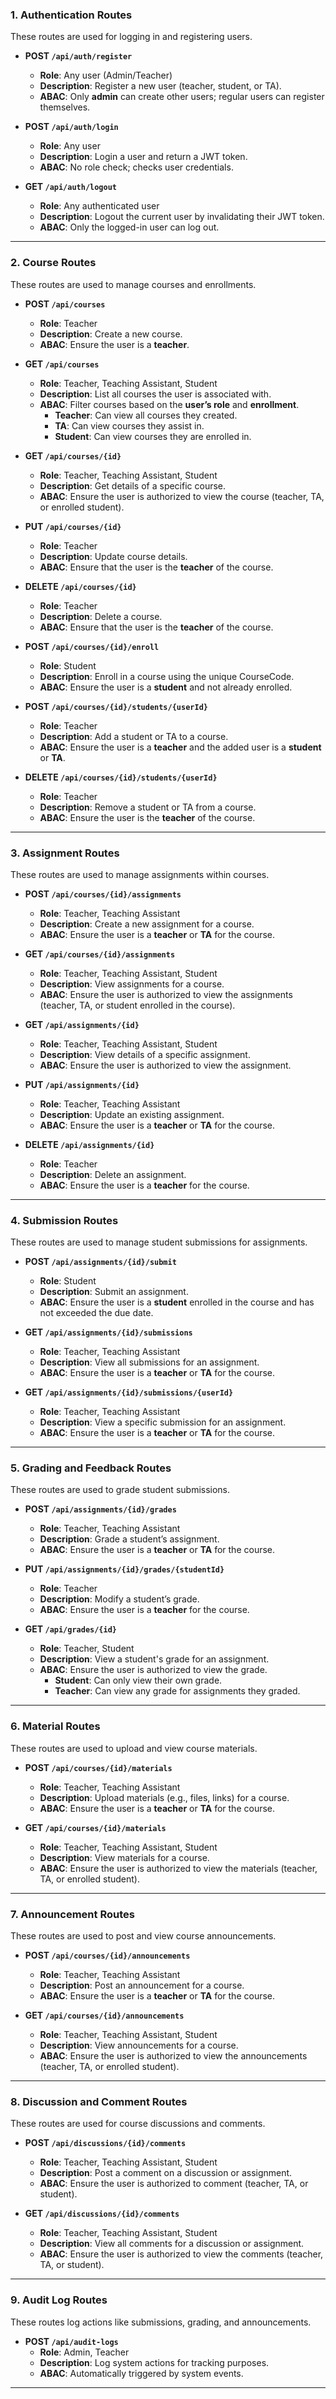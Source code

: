 ### **1. Authentication Routes**
These routes are used for logging in and registering users.

- **POST `/api/auth/register`**  
  - **Role**: Any user (Admin/Teacher)  
  - **Description**: Register a new user (teacher, student, or TA).  
  - **ABAC**: Only **admin** can create other users; regular users can register themselves.

- **POST `/api/auth/login`**  
  - **Role**: Any user  
  - **Description**: Login a user and return a JWT token.  
  - **ABAC**: No role check; checks user credentials.

- **GET `/api/auth/logout`**  
  - **Role**: Any authenticated user  
  - **Description**: Logout the current user by invalidating their JWT token.  
  - **ABAC**: Only the logged-in user can log out.

---

### **2. Course Routes**
These routes are used to manage courses and enrollments.

- **POST `/api/courses`**  
  - **Role**: Teacher  
  - **Description**: Create a new course.  
  - **ABAC**: Ensure the user is a **teacher**.

- **GET `/api/courses`**  
  - **Role**: Teacher, Teaching Assistant, Student  
  - **Description**: List all courses the user is associated with.  
  - **ABAC**: Filter courses based on the **user’s role** and **enrollment**.
    - **Teacher**: Can view all courses they created.
    - **TA**: Can view courses they assist in.
    - **Student**: Can view courses they are enrolled in.

- **GET `/api/courses/{id}`**  
  - **Role**: Teacher, Teaching Assistant, Student  
  - **Description**: Get details of a specific course.  
  - **ABAC**: Ensure the user is authorized to view the course (teacher, TA, or enrolled student).

- **PUT `/api/courses/{id}`**  
  - **Role**: Teacher  
  - **Description**: Update course details.  
  - **ABAC**: Ensure that the user is the **teacher** of the course.

- **DELETE `/api/courses/{id}`**  
  - **Role**: Teacher  
  - **Description**: Delete a course.  
  - **ABAC**: Ensure that the user is the **teacher** of the course.

- **POST `/api/courses/{id}/enroll`**  
  - **Role**: Student  
  - **Description**: Enroll in a course using the unique CourseCode.  
  - **ABAC**: Ensure the user is a **student** and not already enrolled.

- **POST `/api/courses/{id}/students/{userId}`**  
  - **Role**: Teacher  
  - **Description**: Add a student or TA to a course.  
  - **ABAC**: Ensure the user is a **teacher** and the added user is a **student** or **TA**.

- **DELETE `/api/courses/{id}/students/{userId}`**  
  - **Role**: Teacher  
  - **Description**: Remove a student or TA from a course.  
  - **ABAC**: Ensure the user is the **teacher** of the course.

---

### **3. Assignment Routes**
These routes are used to manage assignments within courses.

- **POST `/api/courses/{id}/assignments`**  
  - **Role**: Teacher, Teaching Assistant  
  - **Description**: Create a new assignment for a course.  
  - **ABAC**: Ensure the user is a **teacher** or **TA** for the course.

- **GET `/api/courses/{id}/assignments`**  
  - **Role**: Teacher, Teaching Assistant, Student  
  - **Description**: View assignments for a course.  
  - **ABAC**: Ensure the user is authorized to view the assignments (teacher, TA, or student enrolled in the course).

- **GET `/api/assignments/{id}`**  
  - **Role**: Teacher, Teaching Assistant, Student  
  - **Description**: View details of a specific assignment.  
  - **ABAC**: Ensure the user is authorized to view the assignment.

- **PUT `/api/assignments/{id}`**  
  - **Role**: Teacher, Teaching Assistant  
  - **Description**: Update an existing assignment.  
  - **ABAC**: Ensure the user is a **teacher** or **TA** for the course.

- **DELETE `/api/assignments/{id}`**  
  - **Role**: Teacher  
  - **Description**: Delete an assignment.  
  - **ABAC**: Ensure the user is a **teacher** for the course.

---

### **4. Submission Routes**
These routes are used to manage student submissions for assignments.

- **POST `/api/assignments/{id}/submit`**  
  - **Role**: Student  
  - **Description**: Submit an assignment.  
  - **ABAC**: Ensure the user is a **student** enrolled in the course and has not exceeded the due date.

- **GET `/api/assignments/{id}/submissions`**  
  - **Role**: Teacher, Teaching Assistant  
  - **Description**: View all submissions for an assignment.  
  - **ABAC**: Ensure the user is a **teacher** or **TA** for the course.

- **GET `/api/assignments/{id}/submissions/{userId}`**  
  - **Role**: Teacher, Teaching Assistant  
  - **Description**: View a specific submission for an assignment.  
  - **ABAC**: Ensure the user is a **teacher** or **TA** for the course.

---

### **5. Grading and Feedback Routes**
These routes are used to grade student submissions.

- **POST `/api/assignments/{id}/grades`**  
  - **Role**: Teacher, Teaching Assistant  
  - **Description**: Grade a student’s assignment.  
  - **ABAC**: Ensure the user is a **teacher** or **TA** for the course.

- **PUT `/api/assignments/{id}/grades/{studentId}`**  
  - **Role**: Teacher  
  - **Description**: Modify a student’s grade.  
  - **ABAC**: Ensure the user is a **teacher** for the course.

- **GET `/api/grades/{id}`**  
  - **Role**: Teacher, Student  
  - **Description**: View a student's grade for an assignment.  
  - **ABAC**: Ensure the user is authorized to view the grade.
    - **Student**: Can only view their own grade.
    - **Teacher**: Can view any grade for assignments they graded.

---

### **6. Material Routes**
These routes are used to upload and view course materials.

- **POST `/api/courses/{id}/materials`**  
  - **Role**: Teacher, Teaching Assistant  
  - **Description**: Upload materials (e.g., files, links) for a course.  
  - **ABAC**: Ensure the user is a **teacher** or **TA** for the course.

- **GET `/api/courses/{id}/materials`**  
  - **Role**: Teacher, Teaching Assistant, Student  
  - **Description**: View materials for a course.  
  - **ABAC**: Ensure the user is authorized to view the materials (teacher, TA, or enrolled student).

---

### **7. Announcement Routes**
These routes are used to post and view course announcements.

- **POST `/api/courses/{id}/announcements`**  
  - **Role**: Teacher, Teaching Assistant  
  - **Description**: Post an announcement for a course.  
  - **ABAC**: Ensure the user is a **teacher** or **TA** for the course.

- **GET `/api/courses/{id}/announcements`**  
  - **Role**: Teacher, Teaching Assistant, Student  
  - **Description**: View announcements for a course.  
  - **ABAC**: Ensure the user is authorized to view the announcements (teacher, TA, or enrolled student).

---

### **8. Discussion and Comment Routes**
These routes are used for course discussions and comments.

- **POST `/api/discussions/{id}/comments`**  
  - **Role**: Teacher, Teaching Assistant, Student  
  - **Description**: Post a comment on a discussion or assignment.  
  - **ABAC**: Ensure the user is authorized to comment (teacher, TA, or student).

- **GET `/api/discussions/{id}/comments`**  
  - **Role**: Teacher, Teaching Assistant, Student  
  - **Description**: View all comments for a discussion or assignment.  
  - **ABAC**: Ensure the user is authorized to view the comments (teacher, TA, or student).

---

### **9. Audit Log Routes**
These routes log actions like submissions, grading, and announcements.

- **POST `/api/audit-logs`**  
  - **Role**: Admin, Teacher  
  - **Description**: Log system actions for tracking purposes.  
  - **ABAC**: Automatically triggered by system events.

---

